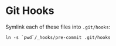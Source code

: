 # Git Hooks

Symlink each of these files into `.git/hooks`:

    ln -s `pwd`/_hooks/pre-commit .git/hooks
